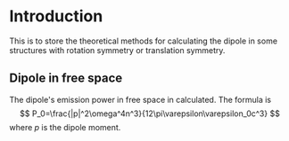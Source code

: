 # Introduction

This is to store the theoretical methods for calculating the dipole in some structures with rotation symmetry or translation symmetry.

## Dipole in free space

The dipole's emission power in free space in calculated. The formula is
$$
P_0=\frac{|p|^2\omega^4n^3}{12\pi\varepsilon\varepsilon_0c^3}
$$
where $p$ is the dipole moment.